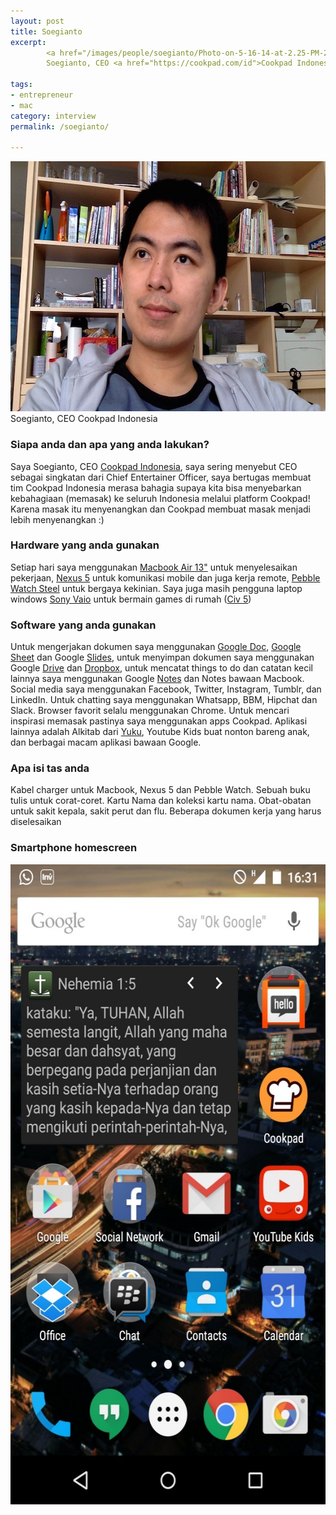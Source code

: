 ```yaml
---
layout: post
title: Soegianto
excerpt:
        <a href="/images/people/soegianto/Photo-on-5-16-14-at-2.25-PM-2.jpg"><img src="/images/people/soegianto/Photo-on-5-16-14-at-2.25-PM-2.jpg" alt="Soegianto Cookpad Indonesia" width="600" height="400" class="alignnone size-full wp-image-180" /></a>
        Soegianto, CEO <a href="https://cookpad.com/id">Cookpad Indonesia</a>

tags:
- entrepreneur
- mac
category: interview
permalink: /soegianto/

---
```


<a href="/images/people/soegianto/Photo-on-5-16-14-at-2.25-PM-2.jpg"><img src="/images/people/soegianto/Photo-on-5-16-14-at-2.25-PM-2.jpg" alt="Soegianto Cookpad Indonesia" width="600" height="400" class="alignnone size-full wp-image-180" /></a>
Soegianto, CEO Cookpad Indonesia

<!--more-->

<h3>Siapa anda dan apa yang anda lakukan?</h3>

Saya Soegianto, CEO <a href="https://cookpad.com/id">Cookpad Indonesia</a>, saya sering menyebut CEO sebagai singkatan dari Chief Entertainer Officer, saya bertugas membuat tim Cookpad Indonesia merasa bahagia supaya kita bisa menyebarkan kebahagiaan (memasak) ke seluruh Indonesia melalui platform Cookpad! Karena masak itu menyenangkan dan Cookpad membuat masak menjadi lebih menyenangkan :)

<h3>Hardware yang anda gunakan</h3>

Setiap hari saya menggunakan <a href="http://www.apple.com/macbook-air/">Macbook Air 13"</a> untuk menyelesaikan pekerjaan, <a href="https://www.google.co.id/nexus/5/">Nexus 5</a> untuk komunikasi mobile dan juga kerja remote, <a href="https://getpebble.com/pebble_steel">Pebble Watch Steel</a> untuk bergaya kekinian. Saya juga masih pengguna laptop windows <a href="https://en.wikipedia.org/wiki/Vaio">Sony Vaio</a> untuk bermain games di rumah (<a href="http://www.civilization5.com/">Civ 5</a>)

<h3>Software yang anda gunakan</h3>

Untuk mengerjakan dokumen saya menggunakan <a href="https://www.google.com/docs/about/">Google Doc</a>, <a href="https://www.google.com/sheets/about/">Google Sheet</a> dan Google <a href="https://www.google.com/slides/about/">Slides</a>, untuk menyimpan dokumen saya menggunakan Google <a href="https://www.google.com/drive/">Drive</a> dan <a href="https://dropbox.com/">Dropbox</a>, untuk mencatat things to do dan catatan kecil lainnya saya menggunakan Google <a href="http://www.google.com/keep/">Notes</a> dan Notes bawaan Macbook. Social media saya menggunakan Facebook, Twitter, Instagram, Tumblr, dan LinkedIn. Untuk chatting saya menggunakan Whatsapp, BBM, Hipchat dan Slack. Browser favorit selalu menggunakan Chrome. Untuk mencari inspirasi memasak pastinya saya menggunakan apps Cookpad. Aplikasi lainnya adalah Alkitab dari <a href="https://play.google.com/store/apps/details?id=yuku.alkitab&hl=en">Yuku</a>, Youtube Kids buat nonton bareng anak, dan berbagai macam aplikasi bawaan Google.

<h3>Apa isi tas anda</h3>

Kabel charger untuk Macbook, Nexus 5 dan Pebble Watch. Sebuah buku tulis untuk corat-coret. Kartu Nama dan koleksi kartu nama. Obat-obatan untuk sakit kepala, sakit perut dan flu. Beberapa dokumen kerja yang harus diselesaikan

<h3>Smartphone homescreen</h3>

<a href="/images/people/soegianto/soegi-homescreen.jpg"><img src="/images/people/soegianto/soegi-homescreen-576x1024.jpg" alt="soegi-homescreen" width="576" height="1024" class="alignnone size-large wp-image-178" /></a>
